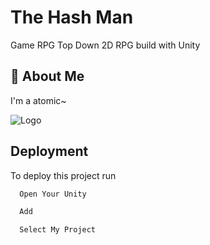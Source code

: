 # The Hash Man

Game RPG Top Down 2D RPG build with Unity


## 🚀 About Me
I'm a atomic~


![Logo](https://avatars.githubusercontent.com/u/134919967?s=400&u=01219d6dabec2009dc66cf21e890002966950d5b&v=4)


## Deployment

To deploy this project run

```bash
  Open Your Unity
```
```bash
  Add
```
```bash
  Select My Project
```

